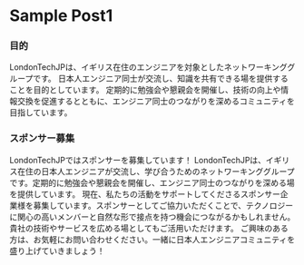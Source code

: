 # Sample Post1

### 目的
LondonTechJPは、イギリス在住のエンジニアを対象としたネットワーキンググループです。
日本人エンジニア同士が交流し、知識を共有できる場を提供することを目的としています。
定期的に勉強会や懇親会を開催し、技術の向上や情報交換を促進するとともに、エンジニア同士のつながりを深めるコミュニティを目指しています。

### スポンサー募集
LondonTechJPではスポンサーを募集しています！
LondonTechJPは、イギリス在住の日本人エンジニアが交流し、学び合うためのネットワーキンググループです。定期的に勉強会や懇親会を開催し、エンジニア同士のつながりを深める場を提供しています。
現在、私たちの活動をサポートしてくださるスポンサー企業様を募集しています。スポンサーとしてご協力いただくことで、テクノロジーに関心の高いメンバーと自然な形で接点を持つ機会につながるかもしれません。貴社の技術やサービスを広める場としてもご活用いただけます。
ご興味のある方は、お気軽にお問い合わせください。一緒に日本人エンジニアコミュニティを盛り上げていきましょう！